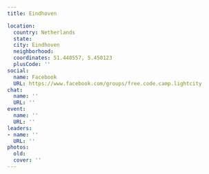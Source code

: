 ```yaml
---
title: Eindhoven

location:
  country: Netherlands
  state: 
  city: Eindhoven
  neighborhood: 
  coordinates: 51.448557, 5.450123
  plusCode: ''
social:
  name: Facebook
  URL: https://www.facebook.com/groups/free.code.camp.lightcity
chat:
  name: ''
  URL: ''
event:
  name: ''
  URL: ''
leaders:
- name: ''
  URL: ''
photos:
  old: 
  cover: ''
---
```

